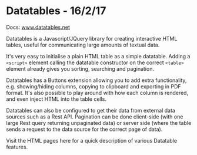 # Datatables - 16/2/17
Docs: www.datatables.net

Datatables is a Javascript/JQuery library for creating interactive HTML tables, useful for communicating large
amounts of textual data.

It's very easy to initialise a plain HTML table as a simple datatable. Adding a `<script>` element calling
the datatable constructor on the correct `<table>` element already gives you sorting, searching and
pagination.

Datatables has a Buttons extension allowing you to add extra functionality, e.g. showing/hiding columns,
copying to clipboard and exporting in PDF format. It's also possible to play around with how each column is
rendered, and even inject HTML into the table cells.

Datatables can also be configured to get their data from external data sources such as a Rest API. Pagination
can be done client-side (with one large Rest query returning unpaginated data) or server side (where the table
sends a request to the data source for the correct page of data).

Visit the HTML pages here for a quick description of various Datatable features.
